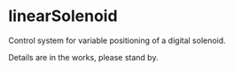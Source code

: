 # linearSolenoid
Control system for variable positioning of a digital solenoid. 

Details are in the works, please stand by.

